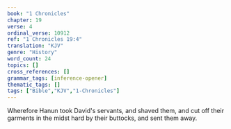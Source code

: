 ```yaml
---
book: "1 Chronicles"
chapter: 19
verse: 4
ordinal_verse: 10912
ref: "1 Chronicles 19:4"
translation: "KJV"
genre: "History"
word_count: 24
topics: []
cross_references: []
grammar_tags: [inference-opener]
thematic_tags: []
tags: ["Bible","KJV","1-Chronicles"]
---
```

Wherefore Hanun took David's servants, and shaved them, and cut off their garments in the midst hard by their buttocks, and sent them away.
